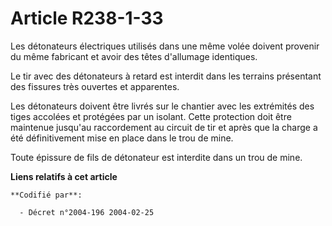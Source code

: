 # Article R238-1-33

Les détonateurs électriques utilisés dans une même volée doivent provenir du même fabricant et avoir des têtes d'allumage
identiques.

Le tir avec des détonateurs à retard est interdit dans les terrains présentant des fissures très ouvertes et apparentes.

Les détonateurs doivent être livrés sur le chantier avec les extrémités des tiges accolées et protégées par un isolant. Cette
protection doit être maintenue jusqu'au raccordement au circuit de tir et après que la charge a été définitivement mise en
place dans le trou de mine.

Toute épissure de fils de détonateur est interdite dans un trou de mine.

**Liens relatifs à cet article**

	**Codifié par**:

	  - Décret n°2004-196 2004-02-25
